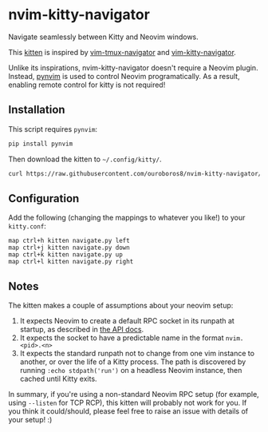 # nvim-kitty-navigator

Navigate seamlessly between Kitty and Neovim windows.

This [kitten](https://sw.kovidgoyal.net/kitty/kittens/custom/) is inspired by
[vim-tmux-navigator](https://github.com/christoomey/vim-tmux-navigator) and
[vim-kitty-navigator](https://github.com/knubie/vim-kitty-navigator).

Unlike its inspirations, nvim-kitty-navigator doesn't require a Neovim plugin.
Instead, [pynvim](https://github.com/neovim/pynvim) is used to control Neovim
programatically. As a result, enabling remote control for kitty is not
required!

## Installation

This script requires `pynvim`:

```bash
pip install pynvim
```

Then download the kitten to `~/.config/kitty/`.

```bash
curl https://raw.githubusercontent.com/ouroboros8/nvim-kitty-navigator/main/navigate.py -o ~/.config/kitty/navigate.py
```

## Configuration

Add the following (changing the mappings to whatever you like!) to your `kitty.conf`:

```
map ctrl+h kitten navigate.py left
map ctrl+j kitten navigate.py down
map ctrl+k kitten navigate.py up
map ctrl+l kitten navigate.py right
```

## Notes

The kitten makes a couple of assumptions about your neovim setup:

1. It expects Neovim to create a default RPC socket in its runpath at startup, as described in [the API docs](https://neovim.io/doc/user/api.html#rpc-connecting).
1. It expects the socket to have a predictable name in the format `nvim.<pid>.<n>`
1. It expects the standard runpath not to change from one vim instance to another, or over the life of a Kitty process. The path is discovered by running `:echo stdpath('run')` on a headless Neovim instance, then cached until Kitty exits.

In summary, if you're using a non-standard Neovim RPC setup (for example, using `--listen` for TCP RCP), this kitten will probably not work for you. If you think it could/should, please feel free to raise an issue with details of your setup! :)
